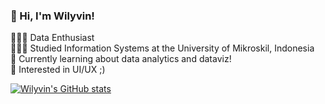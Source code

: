 <!-- Level 1: Simple bio and stats -->

### 👋 Hi, I'm Wilyvin!

👨🏻‍💻 Data Enthusiast<br/>
👨🏻‍🎓 Studied Information Systems at the University of Mikroskil, Indonesia<br/>
💭 Currently learning about data analytics and dataviz!<br/>
🎨 Interested in UI/UX ;)<br/>

<!-- Github stats from https://github.com/anuraghazra/github-readme-stats -->
[![Wilyvin's GitHub stats](https://github-readme-stats.vercel.app/api?username=wilyvintanvee&count_private=true&show_icons=true&hide_rank=false)](https://github.com/anuraghazra/github-readme-stats)

